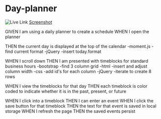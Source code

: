 # Day-planner

![Live Link](https://terrencebudnik.github.io/day-planner/)
[Screenshot]()

GIVEN I am using a daily planner to create a schedule
WHEN I open the planner

THEN the current day is displayed at the top of the calendar
    -moment.js
        -find current format
    -jQuery
        -insert today.format

WHEN I scroll down
THEN I am presented with timeblocks for standard business hours
    -bootstrap
        -find 3 column grid
    -html
        -insert and adjust column width 
    -css
        -add id's for each column 
    -jQuery
        -iterate to create 8 rows 



WHEN I view the timeblocks for that day
THEN each timeblock is color coded to indicate whether it is in the past, present, or future


WHEN I click into a timeblock
THEN I can enter an event
WHEN I click the save button for that timeblock
THEN the text for that event is saved in local storage
WHEN I refresh the page
THEN the saved events persist